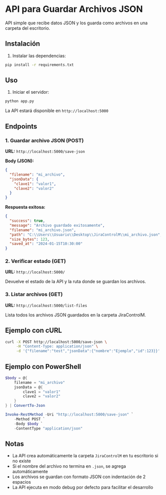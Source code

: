 # API para Guardar Archivos JSON

API simple que recibe datos JSON y los guarda como archivos en una carpeta del escritorio.

## Instalación

1. Instalar las dependencias:
```bash
pip install -r requirements.txt
```

## Uso

1. Iniciar el servidor:
```bash
python app.py
```

La API estará disponible en `http://localhost:5000`

## Endpoints

### 1. Guardar archivo JSON (POST)
**URL:** `http://localhost:5000/save-json`

**Body (JSON):**
```json
{
  "filename": "mi_archivo",
  "jsonData": {
    "clave1": "valor1",
    "clave2": "valor2"
  }
}
```

**Respuesta exitosa:**
```json
{
  "success": true,
  "message": "Archivo guardado exitosamente",
  "filename": "mi_archivo.json",
  "path": "C:\\Users\\Usuario\\Desktop\\JiraControlM\\mi_archivo.json",
  "size_bytes": 123,
  "saved_at": "2024-01-15T10:30:00"
}
```

### 2. Verificar estado (GET)
**URL:** `http://localhost:5000/`

Devuelve el estado de la API y la ruta donde se guardan los archivos.

### 3. Listar archivos (GET)
**URL:** `http://localhost:5000/list-files`

Lista todos los archivos JSON guardados en la carpeta JiraControlM.

## Ejemplo con cURL

```bash
curl -X POST http://localhost:5000/save-json \
     -H "Content-Type: application/json" \
     -d '{"filename":"test","jsonData":{"nombre":"Ejemplo","id":123}}'
```

## Ejemplo con PowerShell

```powershell
$body = @{
    filename = "mi_archivo"
    jsonData = @{
        clave1 = "valor1"
        clave2 = "valor2"
    }
} | ConvertTo-Json

Invoke-RestMethod -Uri "http://localhost:5000/save-json" `
    -Method POST `
    -Body $body `
    -ContentType "application/json"
```

## Notas

- La API crea automáticamente la carpeta `JiraControlM` en tu escritorio si no existe
- Si el nombre del archivo no termina en `.json`, se agrega automáticamente
- Los archivos se guardan con formato JSON con indentación de 2 espacios
- La API ejecuta en modo debug por defecto para facilitar el desarrollo


